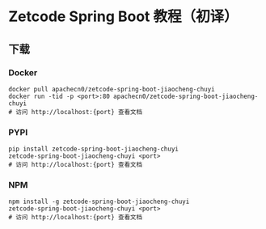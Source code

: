 # Zetcode Spring Boot 教程（初译）

## 下载

### Docker

```
docker pull apachecn0/zetcode-spring-boot-jiaocheng-chuyi
docker run -tid -p <port>:80 apachecn0/zetcode-spring-boot-jiaocheng-chuyi
# 访问 http://localhost:{port} 查看文档
```

### PYPI

```
pip install zetcode-spring-boot-jiaocheng-chuyi
zetcode-spring-boot-jiaocheng-chuyi <port>
# 访问 http://localhost:{port} 查看文档
```

### NPM

```
npm install -g zetcode-spring-boot-jiaocheng-chuyi
zetcode-spring-boot-jiaocheng-chuyi <port>
# 访问 http://localhost:{port} 查看文档
```